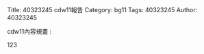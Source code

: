 Title: 40323245 cdw11報告
Category: bg11
Tags: 40323245
Author: 40323245

cdw11內容規畫 :  
<!-- PELICAN_END_SUMMARY -->
123